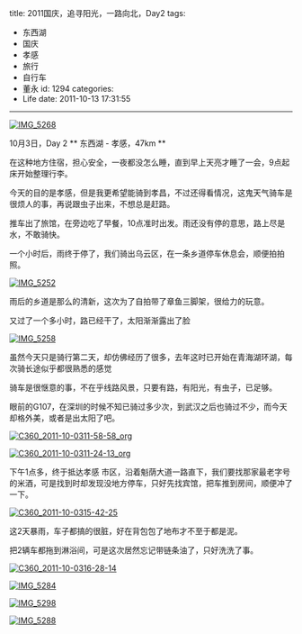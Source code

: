 title: 2011国庆，追寻阳光，一路向北，Day2
tags:
  - 东西湖
  - 国庆
  - 孝感
  - 旅行
  - 自行车
  - 董永
id: 1294
categories:
  - Life
date: 2011-10-13 17:31:55
---
[![](/images/2011/11/IMG_5268.jpg "IMG_5268")](/images/2011/11/IMG_5268.jpg)

10月3日，Day 2
** 东西湖 - 孝感，47km **

在这种地方住宿，担心安全，一夜都没怎么睡，直到早上天亮才睡了一会，9点起床开始整理行李。

今天的目的是孝感，但是我更希望能骑到孝昌，不过还得看情况，这鬼天气骑车是很烦人的事，再说跟虫子出来，不想总是赶路。

推车出了旅馆，在旁边吃了早餐，10点准时出发。雨还没有停的意思，路上尽是水，不敢骑快。
<!--more-->
一个小时后，雨终于停了，我们骑出乌云区，在一条乡道停车休息会，顺便拍拍照。

[![](/images/2012/01/IMG_5252.jpg "IMG_5252")](/images/2012/01/IMG_5252.jpg)

雨后的乡道是那么的清新，这次为了自拍带了章鱼三脚架，很给力的玩意。

又过了一个多小时，路已经干了，太阳渐渐露出了脸

[![](/images/2012/01/IMG_5258.jpg "IMG_5258")](/images/2012/01/IMG_5258.jpg)

虽然今天只是骑行第二天，却仿佛经历了很多，去年这时已开始在青海湖环湖，每次骑长途似乎都很熟悉的感觉

骑车是很惬意的事，不在乎线路风景，只要有路，有阳光，有虫子，已足够。

眼前的G107，在深圳的时候不知已骑过多少次，到武汉之后也骑过不少，而今天却格外美，或者是出太阳了吧。

[![](/images/2012/01/C360_2011-10-0311-58-58_org.jpg "C360_2011-10-0311-58-58_org")](/images/2012/01/C360_2011-10-0311-58-58_org.jpg)

[![](/images/2012/01/C360_2011-10-0311-24-13_org.jpg "C360_2011-10-0311-24-13_org")](/images/2012/01/C360_2011-10-0311-24-13_org.jpg)

下午1点多，终于抵达孝感 市区，沿着魁荫大道一路直下，我们要找那家最老字号的米酒，可是找到时却发现没地方停车，只好先找宾馆，把车推到房间，顺便冲了一下。

[![](/images/2012/01/C360_2011-10-0315-42-25.jpg "C360_2011-10-0315-42-25")](/images/2012/01/C360_2011-10-0315-42-25.jpg)

这2天暴雨，车子都搞的很脏，好在背包包了地布才不至于都是泥。

把2辆车都拖到淋浴间，可是这次居然忘记带链条油了，只好洗洗了事。

[![](/images/2012/01/C360_2011-10-0316-28-14.jpg "C360_2011-10-0316-28-14")](/images/2012/01/C360_2011-10-0316-28-14.jpg)

[![](/images/2012/01/IMG_5284.jpg "IMG_5284")](/images/2012/01/IMG_5284.jpg)

[![](/images/2012/01/IMG_5298.jpg "IMG_5298")](/images/2012/01/IMG_5298.jpg)

[![](/images/2012/01/IMG_5288.jpg "IMG_5288")](/images/2012/01/IMG_5288.jpg)